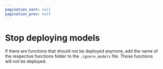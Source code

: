 ```yaml
---
pagination_next: null
pagination_prev: null
---
```


# Stop deploying models

If there are functions that should not be deployed anymore, add the name of the respective functions folder to the `.ignore_models` file. Those functions will not be deployed.
